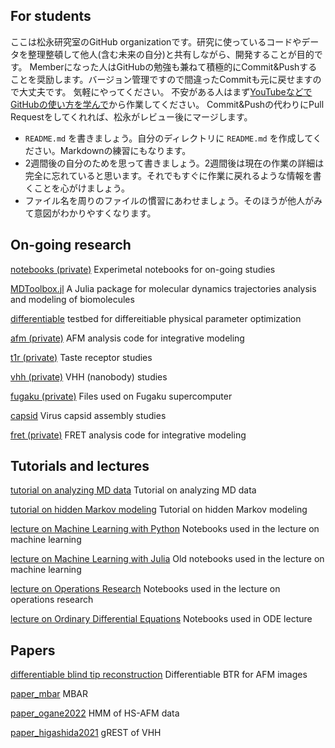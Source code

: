 ## For students

ここは松永研究室のGitHub organizationです。研究に使っているコードやデータを整理整頓して他人(含む未来の自分)と共有しながら、開発することが目的です。
Memberになった人はGitHubの勉強も兼ねて積極的にCommit&Pushすることを奨励します。バージョン管理ですので間違ったCommitも元に戻せますので大丈夫です。
気軽にやってください。
不安がある人はまず[YouTubeなどでGitHubの使い方を学んで](https://www.youtube.com/results?search_query=GitHub+初心者)から作業してください。
Commit&Pushの代わりにPull Requestをしてくれれば、松永がレビュー後にマージします。

- `README.md` を書きましょう。自分のディレクトリに `README.md` を作成してください。Markdownの練習にもなります。
- 2週間後の自分のためを思って書きましょう。2週間後は現在の作業の詳細は完全に忘れていると思います。それでもすぐに作業に戻れるような情報を書くことを心がけましょう。
- ファイル名を周りのファイルの慣習にあわせましょう。そのほうが他人がみて意図がわかりやすくなります。

## On-going research

[notebooks (private)](https://github.com/matsunagalab/notebooks) Experimetal notebooks for on-going studies

[MDToolbox.jl](https://github.com/matsunagalab/MDToolbox.jl) A Julia package for molecular dynamics trajectories analysis and modeling of biomolecules

[differentiable](https://github.com/matsunagalab/differentiable) testbed for differeitiable physical parameter optimization

[afm (private)](https://github.com/matsunagalab/afm) AFM analysis code for integrative modeling

[t1r (private)](https://github.com/matsunagalab/t1r) Taste receptor studies

[vhh (private)](https://github.com/matsunagalab/vhh) VHH (nanobody) studies

[fugaku (private)](https://github.com/matsunagalab/fugaku) Files used on Fugaku supercomputer

[capsid](https://github.com/matsunagalab/capsid) Virus capsid assembly studies

[fret (private)](https://github.com/matsunagalab/fret) FRET analysis code for integrative modeling

## Tutorials and lectures

[tutorial on analyzing MD data](https://github.com/matsunagalab/tutorial_analyzingMDdata) Tutorial on analyzing MD data

[tutorial on hidden Markov modeling](https://github.com/matsunagalab/tutorial_hmm) Tutorial on hidden Markov modeling

[lecture on Machine Learning with Python](https://github.com/matsunagalab/lecture_ML) Notebooks used in the lecture on machine learning

[lecture on Machine Learning with Julia](https://github.com/matsunagalab/lecture_ML_julia) Old notebooks used in the lecture on machine learning

[lecture on Operations Research](https://github.com/matsunagalab/lecture_OR) Notebooks used in the lecture on operations research

[lecture on Ordinary Differential Equations](https://github.com/matsunagalab/lecture_ode) Notebooks used in ODE lecture

## Papers

[differentiable blind tip reconstruction](https://github.com/matsunagalab/differentiable_BTR) Differentiable BTR for AFM images

[paper_mbar](https://github.com/matsunagalab/paper_mbar) MBAR

[paper_ogane2022](https://github.com/matsunagalab/paper_ogane2022) HMM of HS-AFM data

[paper_higashida2021](https://github.com/matsunagalab/paper_higashida2021) gREST of VHH







